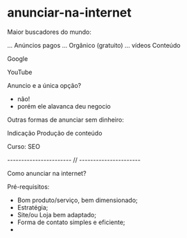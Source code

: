 # anunciar-na-internet

Maior buscadores do mundo:

... Anúncios pagos
... Orgânico (gratuito)
... vídeos Conteúdo 

Google

YouTube

Anuncio e a única opção? 
- não!
- porém ele alavanca deu negocio

Outras formas de anunciar sem dinheiro:

Indicação
Produção de conteúdo 

Curso: SEO

----------------------- // ----------------------

Como anunciar na internet?

Pré-requisitos:

- Bom produto/serviço, bem dimensionado;
- Estratégia;
- Site/ou Loja bem adaptado;
- Forma de contato simples e eficiente;
- 
